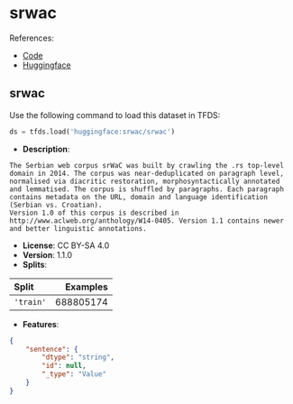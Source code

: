 # srwac

References:

*   [Code](https://github.com/huggingface/datasets/blob/master/datasets/srwac)
*   [Huggingface](https://huggingface.co/datasets/srwac)


## srwac


Use the following command to load this dataset in TFDS:

```python
ds = tfds.load('huggingface:srwac/srwac')
```

*   **Description**:

```
The Serbian web corpus srWaC was built by crawling the .rs top-level domain in 2014. The corpus was near-deduplicated on paragraph level, normalised via diacritic restoration, morphosyntactically annotated and lemmatised. The corpus is shuffled by paragraphs. Each paragraph contains metadata on the URL, domain and language identification (Serbian vs. Croatian).
Version 1.0 of this corpus is described in http://www.aclweb.org/anthology/W14-0405. Version 1.1 contains newer and better linguistic annotations.
```

*   **License**: CC BY-SA 4.0
*   **Version**: 1.1.0
*   **Splits**:

Split  | Examples
:----- | -------:
`'train'` | 688805174

*   **Features**:

```json
{
    "sentence": {
        "dtype": "string",
        "id": null,
        "_type": "Value"
    }
}
```


